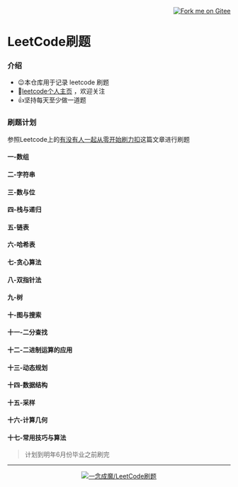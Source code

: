 <p align='right'>
<a href='https://gitee.com/eternidad33/leetcode'><img src='https://gitee.com/eternidad33/leetcode/widgets/widget_1.svg' alt='Fork me on Gitee'></img></a></p>

# LeetCode刷题

### 介绍

- 😉本仓库用于记录 leetcode 刷题
- 👋[leetcode个人主页](https://leetcode-cn.com/u/eternidad/) ，欢迎关注
- 👍坚持每天至少做一道题

### 刷题计划

参照Leetcode上的[有没有人一起从零开始刷力扣](https://leetcode-cn.com/circle/article/48kq9d/)这篇文章进行刷题

#### 一-数组

#### 二-字符串

#### 三-数与位

#### 四-栈与递归

#### 五-链表

#### 六-哈希表

#### 七-贪心算法

#### 八-双指针法

#### 九-树

#### 十-图与搜索

#### 十一-二分查找

#### 十二-二进制运算的应用

#### 十三-动态规划

#### 十四-数据结构

#### 十五-采样

#### 十六-计算几何

#### 十七-常用技巧与算法


> 计划到明年6月份毕业之前刷完

---

<p align='center'>
<a href='https://gitee.com/eternidad33/leetcode'><img src='https://gitee.com/eternidad33/leetcode/widgets/widget_card.svg?colors=393222,ebdfc1,fffae5,d8ca9f,393222,a28b40' alt='一念成魔/LeetCode刷题'></img></a></p>

